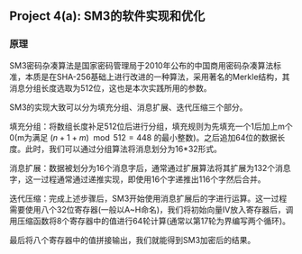 ## Project 4(a): SM3的软件实现和优化
### 原理
SM3密码杂凑算法是国家密码管理局于2010年公布的中国商用密码杂凑算法标准，本质是在SHA-256基础上进行改进的一种算法，采用著名的Merkle结构，其消息分组长度选取为512位，这也是本次实践所用的参数。

SM3的实现大致可以分为填充分组、消息扩展、迭代压缩三个部分。

填充分组：将数组长度补足512位后进行分组，填充规则为先填充一个1后加上m个0(m为满足 $(n+1+m) \mod 512=448$ 的最小整数)。之后追加64位的数据长度。此时，我们可以通过分组算法将消息划分为16*32形式。

消息扩展：数据被划分为16个消息字后，通常通过扩展算法将其扩展为132个消息字，这一过程通常通过递推实现，即使用16个字递推出116个字然后合并。

迭代压缩：完成上述步骤后，SM3开始使用消息扩展后的字进行运算。这一过程需要使用八个32位寄存器(一般以A~H命名)，我们将初始向量IV放入寄存器后，调用压缩函数将8个寄存器中的值进行64轮计算(通常以第17轮为界编写两个循环)。

最后将八个寄存器中的值拼接输出，我们就能得到SM3加密后的结果。

